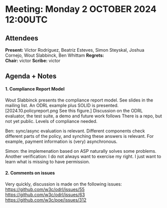 # Meeting:  Monday 2 OCTOBER 2024 12:00UTC

## Attendees

**Present:**  Víctor Rodríguez, Beatriz Esteves, Simon Steyskal, Joshua Cornejo, Wout Slabbinck, Ben Whittam 
**Regrets:**   
**Chair:**   victor
**Scribe:**   victor


## Agenda + Notes

#### 1. Compliance Report Model

Wout Slabbinck presents the compliance report model. See slides in the mailing list. 
An ODRL example plus SOLID is presented. [2024.10.policyreport.png See this figure.]
Discussion on the ODRL evaluator, the test suite, a demo and future work follows
There is a repo, but not yet public.
Levels of compliance needed. 

Ben: sync/async evaluation is relevant. Different components check different parts of the policy, and synching these answers is relevant.
For example, payment information is (very) asynchronous.

Simon: the implemenation based on ASP naturally solves some problems.
Another verification: I do not always want to exercise my right. I just want to learn what is missing to have permission.

#### 2. Comments on issues

Very quickly, discussion is made on the following issues:
https://github.com/w3c/odrl/issues/55
https://github.com/w3c/odrl/issues/63
https://github.com/w3c/poe/issues/312

